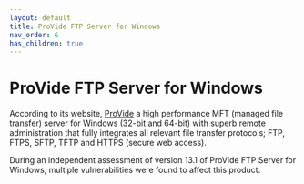```yaml
---
layout: default
title: ProVide FTP Server for Windows
nav_order: 6
has_children: true
---
```


# ProVide FTP Server for Windows

According to its website, [ProVide](https://www.provideserver.com/technical-details/) a high performance MFT (managed file transfer) server for Windows (32-bit and 64-bit) with superb remote administration that fully integrates all relevant file transfer protocols; FTP, FTPS, SFTP, TFTP and HTTPS (secure web access).

During an independent assessment of version 13.1 of ProVide FTP Server for Windows, multiple vulnerabilities were found to affect this product.